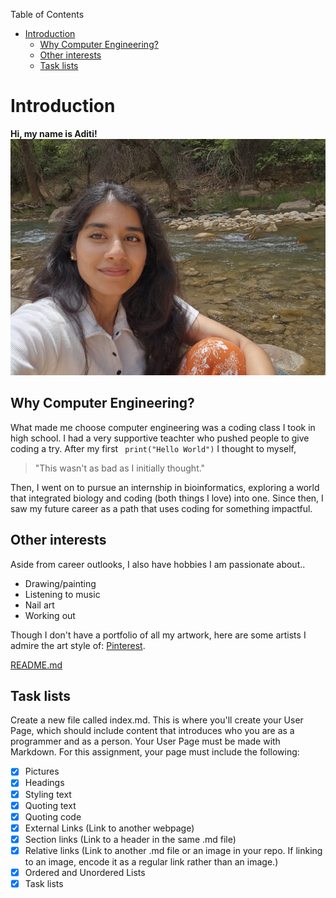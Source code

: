 Table of Contents
- [Introduction](#introduction)
  - [Why Computer Engineering?](#why-computer-engineering)
  - [Other interests](#other-interests)
  - [Task lists](#task-lists)

# Introduction
**Hi, my name is Aditi!**
![This is me](/intro_img.jpg)

## Why Computer Engineering?
What made me choose computer engineering was a coding class I took in high school. I had a very supportive teachter who pushed people to give coding a try. After my first ``` print("Hello World")``` I thought to myself, 
> "This wasn't as bad as I initially thought."

Then, I went on to pursue an internship in bioinformatics, exploring a world that integrated biology and coding (both things I love) into one. Since then, I saw my future career as a path that uses coding for something impactful.

## Other interests
Aside from career outlooks, I also have hobbies I am passionate about..
- Drawing/painting
- Listening to music
- Nail art
- Working out

Though I don't have a portfolio of all my artwork, here are some artists I admire the art style of: [Pinterest](https://www.pinterest.com/pin/6966574420251446/).

[README.md](README.md)

## Task lists
Create a new file called index.md. This is where you'll create your User Page, which should include content that introduces who you are as a programmer and as a person. Your User Page must be made with Markdown. For this assignment, your page must include the following:
- [x] Pictures
- [x] Headings
- [x] Styling text
- [x] Quoting text
- [x] Quoting code
- [x] External Links (Link to another webpage)
- [x] Section links (Link to a header in the same .md file)
- [x] Relative links (Link to another .md file or an image in your repo. If linking to an image, encode it as a regular link rather than an image.)
- [x] Ordered and Unordered Lists
- [x] Task lists
